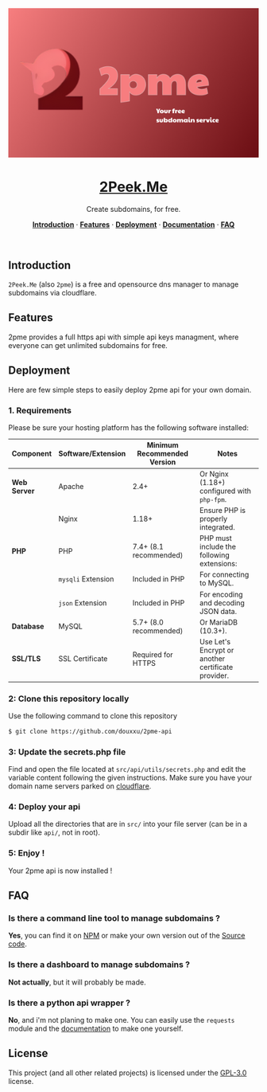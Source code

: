 <div align="center">

<a href="https://2peek.me" style="display: block; text-align: center;">
  <img alt="2Peek.Me - Create subdomains, for free." src="readme_assets/2pmebanner.png" />
  <h1 align="center">2Peek.Me</h1>
</a>

</div>
<p align="center">
  Create subdomains, for free.
</p>

<p align="center">
  <a href="#introduction"><strong>Introduction</strong></a> ·
  <a href="#features"><strong>Features</strong></a> ·
  <a href="#deployment"><strong>Deployment</strong></a> ·
  <a href="https://2peek.me"><strong>Documentation</strong></a> ·
  <a href="#faq"><strong>FAQ</strong></a>
</p>
<br/>

## Introduction

`2Peek.Me` (also `2pme`) is a free and opensource dns manager to manage subdomains via cloudflare.

## Features

2pme provides a full https api with simple api keys managment, where everyone can get unlimited subdomains for free.

## Deployment

Here are few simple steps to easily deploy 2pme api for your own domain.

### 1. Requirements
Please be sure your hosting platform has the following software installed:

| **Component**              | **Software/Extension**              | **Minimum Recommended Version** | **Notes**                                                                                 |
|----------------------------|-------------------------------------|----------------------------------|-------------------------------------------------------------------------------------------|
| **Web Server**             | Apache                              | 2.4+                             | Or Nginx (1.18+) configured with `php-fpm`.                                              |
|                            | Nginx                               | 1.18+                            | Ensure PHP is properly integrated.                                                        |
| **PHP**                    | PHP                                 | 7.4+ (8.1 recommended)           | PHP must include the following extensions:                                                |
|                            | `mysqli` Extension                  | Included in PHP                  | For connecting to MySQL.                                                                  |
|                            | `json` Extension                    | Included in PHP                  | For encoding and decoding JSON data.                                                     |
| **Database**               | MySQL                               | 5.7+ (8.0 recommended)           | Or MariaDB (10.3+).                                                                          |
| **SSL/TLS**                | SSL Certificate                     | Required for HTTPS               | Use Let's Encrypt or another certificate provider.                                        |


### 2: Clone this repository locally
Use the following command to clone this repository
```sh
$ git clone https://github.com/douxxu/2pme-api
```

### 3: Update the secrets.php file
Find and open the file located at `src/api/utils/secrets.php` and edit the variable content following the given instructions. Make sure you have your domain name servers parked on [cloudflare](https://dash.cloudflare.com).

### 4: Deploy your api
Upload all the directories that are in `src/` into your file server (can be in a subdir like `api/`, not in root).

### 5: Enjoy !
Your 2pme api is now installed !

## FAQ

### Is there a command line tool to manage subdomains ?
**Yes**, you can find it on [NPM](https://npmjs.com/package/2pme) or make your own version out of the [Source code](https://git.douxx.tech/2pme-cli).

### Is there a dashboard to manage subdomains ?
**Not actually**, but it will probably be made.

### Is there a python api wrapper ?
**No**, and i'm not planing to make one. You can easily use the `requests` module and the [documentation](https://2peek.me) to make one yourself.

## License
This project (and all other related projects) is licensed under the [GPL-3.0](LICENSE) license.
